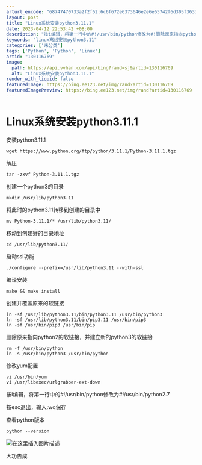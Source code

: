 ```yaml
---
arturl_encode: "68747470733a2f2f62:6c6f672e6373646e2e6e65742f6d305f36333631313430342f:61727469636c652f64657461696c732f313330313136373639"
layout: post
title: "Linux系统安装python3.11.1"
date: 2023-04-12 22:53:42 +08:00
description: "按i编辑，将第一行中的#!/usr/bin/python修改为#!删除原来指向python2的软链接"
keywords: "linux离线安装python3.11"
categories: ['未分类']
tags: ['Python', 'Python', 'Linux']
artid: "130116769"
image:
  path: https://api.vvhan.com/api/bing?rand=sj&artid=130116769
  alt: "Linux系统安装python3.11.1"
render_with_liquid: false
featuredImage: https://bing.ee123.net/img/rand?artid=130116769
featuredImagePreview: https://bing.ee123.net/img/rand?artid=130116769
---
```


# Linux系统安装python3.11.1

安装python3.11.1

```
wget https://www.python.org/ftp/python/3.11.1/Python-3.11.1.tgz

```

解压

```
tar -zxvf Python-3.11.1.tgz

```

创建一个python3的目录

```
mkdir /usr/lib/python3.11

```

将此时的python3.11转移到创建的目录中

```
mv Python-3.11.1/* /usr/lib/python3.11/

```

移动到创建好的目录地址

```
cd /usr/lib/python3.11/

```

启动ssl功能

```
./configure --prefix=/usr/lib/python3.11 --with-ssl

```

编译安装

```
make && make install

```

创建并覆盖原来的软链接

```
ln -sf /usr/lib/python3.11/bin/python3.11 /usr/bin/python3
ln -sf /usr/lib/python3.11/bin/pip3.11 /usr/bin/pip3
ln -sf /usr/bin/pip3 /usr/bin/pip

```

删除原来指向python2的软链接，并建立新的python3的软链接

```
rm -f /usr/bin/python
ln -s /usr/bin/python3 /usr/bin/python

```

修改yum配置

```
vi /usr/bin/yum
vi /usr/libexec/urlgrabber-ext-down

```

按i编辑，将第一行中的#!/usr/bin/python修改为#!/usr/bin/python2.7
  
按esc退出，输入:wq保存

查看python版本

```
python --version

```

![在这里插入图片描述](https://i-blog.csdnimg.cn/blog_migrate/3607842bea2178b71dc815269f4a148c.png)
  
大功告成